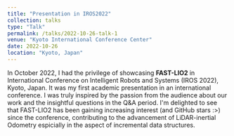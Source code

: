 ```yaml
---
title: "Presentation in IROS2022"
collection: talks
type: "Talk"
permalink: /talks/2022-10-26-talk-1
venue: "Kyoto International Conference Center"
date: 2022-10-26
location: "Kyoto, Japan"
---
```


In October 2022, I had the privilege of showcasing **FAST-LIO2** in International Conference on Intelligent Robots and Systems (IROS 2022), Kyoto, Japan. It was my first academic presentation in an international conference. I was truly inspired by the passion from the audience about our work and the insightful questions in the Q&A period. I'm delighted to see that FAST-LIO2 has been gaining increasing interest (and GitHub stars :>) since the conference, contributing to the advancement of LiDAR-inertial Odometry espicially in the aspect of incremental data structures. 
<!-- This is a description of your talk, which is a markdown files that can be all markdown-ified like any other post. Yay markdown! -->
